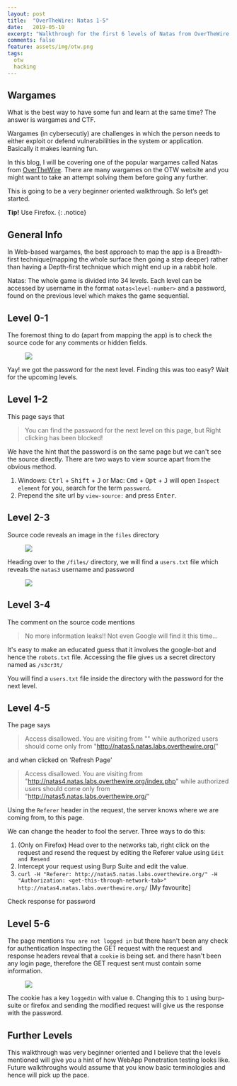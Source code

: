 ```yaml
---
layout: post
title:  "OverTheWire: Natas 1-5"
date:   2019-05-10
excerpt: "Walkthrough for the first 6 levels of Natas from OverTheWire to get you started in Web Application Hacking"
comments: false
feature: assets/img/otw.png
tags:
  otw
  hacking
---
```


## Wargames

What is the best way to have some fun and learn at the same time? The answer is wargames and CTF. 

Wargames (in cybersecutiy) are challenges in which the person needs to either exploit or defend vulnerabililties in the system or application. Basically it makes learning fun.

In this blog, I will be covering one of the popular wargames called Natas from  <a href="https://overthewire.org/" target="_blank">OverTheWire</a>. There are many wargames on the OTW website and you might want to take an attempt solving them before going any further.

This is going to be a very beginner oriented walkthrough. So let’s get started. 

**Tip!** Use Firefox.
{: .notice}

## General Info

In Web-based wargames, the best approach to map the app is a Breadth-first technique(mapping the whole surface then going a step deeper) rather than having a Depth-first technique which might end up in a rabbit hole.

Natas: The whole game is divided into 34 levels. Each level can be accessed by username in the format `natas<level-number>` and a password, found on the previous level which makes the game sequential.

## Level 0-1

The foremost thing to do (apart from mapping the app) is to check the source code for any comments or hidden fields.

<figure>
  <img src="https://res.cloudinary.com/ddt5sxuiy/image/upload/v1558528898/blog/natas1.png">
</figure>

Yay! we got the password for the next level. Finding this was too easy? Wait for the upcoming levels.

## Level 1-2

This page says that
> You can find the password for the next level on this page, but Right clicking has been blocked!

We have the hint that the password is on the same page but we can't see the source directly.
There are two ways to view source apart from the obvious method.
1. Windows: <kbd>Ctrl</kbd> + <kbd>Shift</kbd> + <kbd>J</kbd> or Mac: <kbd>Cmd</kbd> + <kbd>Opt</kbd> + <kbd>J</kbd> will open `Inspect element` for you, search for the term `password`.
2. Prepend the site url by `view-source:` and press <kbd>Enter</kbd>.

## Level 2-3

Source code reveals an image in the `files` directory

<figure>
  <img src="https://res.cloudinary.com/ddt5sxuiy/image/upload/v1558528899/blog/natas3.png">
</figure>

Heading over to the `/files/` directory, we will find a `users.txt` file which reveals the `natas3` username and password 

<figure>
  <img src="https://res.cloudinary.com/ddt5sxuiy/image/upload/v1558528898/blog/natas3_pass.png">
</figure>

## Level 3-4

The comment on the source code mentions
> No more information leaks!! Not even Google will find it this time...

It's easy to make an educated guess that it involves the google-bot and hence the `robots.txt` file. Accessing the file gives us a secret directory named as `/s3cr3t/`

You will find a `users.txt` file inside the directory with the password for the next level.

## Level 4-5

The page says
> Access disallowed. You are visiting from "" while authorized users should come only from "http://natas5.natas.labs.overthewire.org/" 

and when clicked on 'Refresh Page'

> Access disallowed. You are visiting from "http://natas4.natas.labs.overthewire.org/index.php" while authorized users should come only from "http://natas5.natas.labs.overthewire.org/"

Using the `Referer` header in the request, the server knows where we are coming from, to this page.

We can change the header to fool the server. 
Three ways to do this:
1. (Only on Firefox) Head over to the networks tab, right click on the request and resend the request by editing the Referer value using `Edit and Resend`
2. Intercept your request using Burp Suite and edit the value. 
3. `curl -H "Referer: http://natas5.natas.labs.overthewire.org/" -H "Authorization: <get-this-through-network-tab>" http://natas4.natas.labs.overthewire.org/` [My favourite]

Check response for password

## Level 5-6 

The page mentions `You are not logged in` but there hasn't been any check for authentication
Inspecting the GET request with the request and response headers reveal that a `cookie` is being set.
and there hasn't been any login page, therefore the GET request sent must contain some information.

<figure>
  <img src="https://res.cloudinary.com/ddt5sxuiy/image/upload/v1558529368/blog/natas5.png">
</figure>

The cookie has a key `loggedin` with value `0`. Changing this to `1` using burp-suite or firefox and sending the modified request will give us the response with the password.

## Further Levels

This walkthrough was very beginner oriented and I believe that the levels mentioned will give you a hint of how WebApp Penetration testing looks like. Future walkthroughs would assume that you know basic terminologies and hence will pick up the pace.